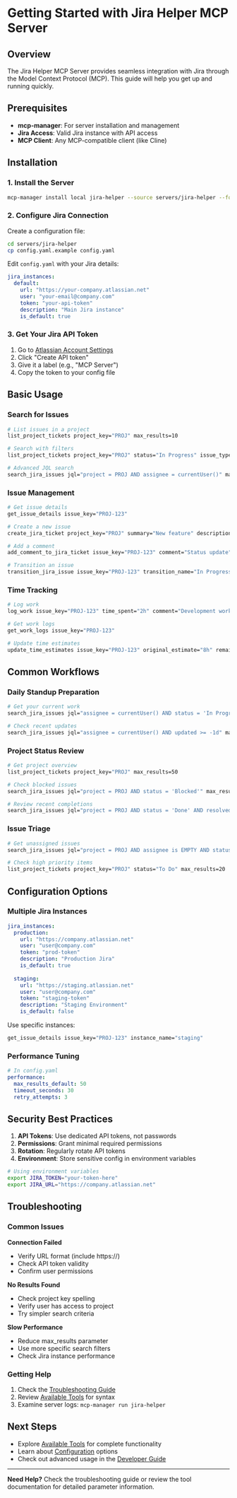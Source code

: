 # Getting Started with Jira Helper MCP Server

## Overview

The Jira Helper MCP Server provides seamless integration with Jira through the Model Context Protocol (MCP). This guide will help you get up and running quickly.

## Prerequisites

- **mcp-manager**: For server installation and management
- **Jira Access**: Valid Jira instance with API access
- **MCP Client**: Any MCP-compatible client (like Cline)

## Installation

### 1. Install the Server

```bash
mcp-manager install local jira-helper --source servers/jira-helper --force
```

### 2. Configure Jira Connection

Create a configuration file:

```bash
cd servers/jira-helper
cp config.yaml.example config.yaml
```

Edit `config.yaml` with your Jira details:

```yaml
jira_instances:
  default:
    url: "https://your-company.atlassian.net"
    user: "your-email@company.com"
    token: "your-api-token"
    description: "Main Jira instance"
    is_default: true
```

### 3. Get Your Jira API Token

1. Go to [Atlassian Account Settings](https://id.atlassian.com/manage-profile/security/api-tokens)
2. Click "Create API token"
3. Give it a label (e.g., "MCP Server")
4. Copy the token to your config file

## Basic Usage

### Search for Issues

```bash
# List issues in a project
list_project_tickets project_key="PROJ" max_results=10

# Search with filters
list_project_tickets project_key="PROJ" status="In Progress" issue_type="Story"

# Advanced JQL search
search_jira_issues jql="project = PROJ AND assignee = currentUser()" max_results=20
```

### Issue Management

```bash
# Get issue details
get_issue_details issue_key="PROJ-123"

# Create a new issue
create_jira_ticket project_key="PROJ" summary="New feature" description="Detailed description" issue_type="Story"

# Add a comment
add_comment_to_jira_ticket issue_key="PROJ-123" comment="Status update"

# Transition an issue
transition_jira_issue issue_key="PROJ-123" transition_name="In Progress"
```

### Time Tracking

```bash
# Log work
log_work issue_key="PROJ-123" time_spent="2h" comment="Development work"

# Get work logs
get_work_logs issue_key="PROJ-123"

# Update time estimates
update_time_estimates issue_key="PROJ-123" original_estimate="8h" remaining_estimate="4h"
```

## Common Workflows

### Daily Standup Preparation

```bash
# Get your current work
search_jira_issues jql="assignee = currentUser() AND status = 'In Progress'" max_results=10

# Check recent updates
search_jira_issues jql="assignee = currentUser() AND updated >= -1d" max_results=20
```

### Project Status Review

```bash
# Get project overview
list_project_tickets project_key="PROJ" max_results=50

# Check blocked issues
search_jira_issues jql="project = PROJ AND status = 'Blocked'" max_results=20

# Review recent completions
search_jira_issues jql="project = PROJ AND status = 'Done' AND resolved >= -7d" max_results=30
```

### Issue Triage

```bash
# Get unassigned issues
search_jira_issues jql="project = PROJ AND assignee is EMPTY AND status = 'To Do'" max_results=20

# Check high priority items
list_project_tickets project_key="PROJ" status="To Do" max_results=20
```

## Configuration Options

### Multiple Jira Instances

```yaml
jira_instances:
  production:
    url: "https://company.atlassian.net"
    user: "user@company.com"
    token: "prod-token"
    description: "Production Jira"
    is_default: true
    
  staging:
    url: "https://staging.atlassian.net"
    user: "user@company.com"
    token: "staging-token"
    description: "Staging Environment"
    is_default: false
```

Use specific instances:

```bash
get_issue_details issue_key="PROJ-123" instance_name="staging"
```

### Performance Tuning

```yaml
# In config.yaml
performance:
  max_results_default: 50
  timeout_seconds: 30
  retry_attempts: 3
```

## Security Best Practices

1. **API Tokens**: Use dedicated API tokens, not passwords
2. **Permissions**: Grant minimal required permissions
3. **Rotation**: Regularly rotate API tokens
4. **Environment**: Store sensitive config in environment variables

```bash
# Using environment variables
export JIRA_TOKEN="your-token-here"
export JIRA_URL="https://company.atlassian.net"
```

## Troubleshooting

### Common Issues

**Connection Failed**
- Verify URL format (include https://)
- Check API token validity
- Confirm user permissions

**No Results Found**
- Check project key spelling
- Verify user has access to project
- Try simpler search criteria

**Slow Performance**
- Reduce max_results parameter
- Use more specific search filters
- Check Jira instance performance

### Getting Help

1. Check the [Troubleshooting Guide](troubleshooting.md)
2. Review [Available Tools](available-tools.md) for syntax
3. Examine server logs: `mcp-manager run jira-helper`

## Next Steps

- Explore [Available Tools](available-tools.md) for complete functionality
- Learn about [Configuration](configuration.md) options
- Check out advanced usage in the [Developer Guide](../developer/development-setup.md)

---

**Need Help?** Check the troubleshooting guide or review the tool documentation for detailed parameter information.
